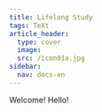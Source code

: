 ```yaml
---
title: Lifelong Study
tags: TeXt
article_header:
  type: cover
  image:
  src: /icon01a.jpg
sidebar:
  nav: docs-en
---
```


Welcome! Hello!
